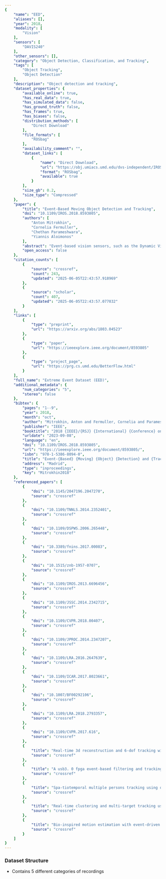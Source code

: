 ```yaml
---
{
    "name": "EED",
    "aliases": [],
    "year": 2018,
    "modality": [
        "Vision"
    ],
    "sensors": [
        "DAVIS240"
    ],
    "other_sensors": [],
    "category": "Object Detection, Classification, and Tracking",
    "tags": [
        "Object Tracking",
        "Object Detection"
    ],
    "description": "Object detection and tracking",
    "dataset_properties": {
        "available_online": true,
        "has_real_data": true,
        "has_simulated_data": false,
        "has_ground_truth": false,
        "has_frames": true,
        "has_biases": false,
        "distribution_methods": [
            "Direct Download"
        ],
        "file_formats": [
            "ROSbag"
        ],
        "availability_comment": "",
        "dataset_links": [
            {
                "name": "Direct Download",
                "url": "https://obj.umiacs.umd.edu/dvs-independent/IROS_Dataset-2018-independent-motion.zip",
                "format": "ROSbag",
                "available": true
            }
        ],
        "size_gb": 0.2,
        "size_type": "Compressed"
    },
    "paper": {
        "title": "Event-Based Moving Object Detection and Tracking",
        "doi": "10.1109/IROS.2018.8593805",
        "authors": [
            "Anton Mitrokhin",
            "Cornelia Fermuller",
            "Chethan Parameshwara",
            "Yiannis Aloimonos"
        ],
        "abstract": "Event-based vision sensors, such as the Dynamic Vision Sensor (DVS), are ideally suited for real-time motion analysis. The unique properties encompassed in the readings of such sensors provide high temporal resolution, superior sensitivity to light and low latency. These properties provide the grounds to estimate motion ef\ufb01ciently and reliably in the most sophisticated scenarios, but these advantages come at a price - modern event-based vision sensors have extremely low resolution, produce a lot of noise and require the development of novel algorithms to handle the asynchronous event stream.",
        "open_access": false
    },
    "citation_counts": [
        {
            "source": "crossref",
            "count": 243,
            "updated": "2025-06-05T22:43:57.918969"
        },
        {
            "source": "scholar",
            "count": 407,
            "updated": "2025-06-05T22:43:57.077032"
        }
    ],
    "links": [
        {
            "type": "preprint",
            "url": "https://arxiv.org/abs/1803.04523"
        },
        {
            "type": "paper",
            "url": "https://ieeexplore.ieee.org/document/8593805"
        },
        {
            "type": "project_page",
            "url": "https://prg.cs.umd.edu/BetterFlow.html"
        }
    ],
    "full_name": "Extreme Event Dataset (EED)",
    "additional_metadata": {
        "num_categories": "5",
        "stereo": false
    },
    "bibtex": {
        "pages": "1--9",
        "year": 2018,
        "month": "oct",
        "author": "Mitrokhin, Anton and Fermuller, Cornelia and Parameshwara, Chethan and Aloimonos, Yiannis",
        "publisher": "IEEE",
        "booktitle": "2018 {IEEE}/{RSJ} {International} {Conference} on {Intelligent} {Robots} and {Systems} ({IROS})",
        "urldate": "2023-09-08",
        "language": "en",
        "doi": "10.1109/IROS.2018.8593805",
        "url": "https://ieeexplore.ieee.org/document/8593805/",
        "isbn": "978-1-5386-8094-0",
        "title": "Event-{Based} {Moving} {Object} {Detection} and {Tracking}",
        "address": "Madrid",
        "type": "inproceedings",
        "key": "Mitrokhin2018"
    },
    "referenced_papers": [
        {
            "doi": "10.1145/2047196.2047270",
            "source": "crossref"
        },
        {
            "doi": "10.1109/TNNLS.2014.2352401",
            "source": "crossref"
        },
        {
            "doi": "10.1109/DSPWS.2006.265448",
            "source": "crossref"
        },
        {
            "doi": "10.3389/fnins.2017.00083",
            "source": "crossref"
        },
        {
            "doi": "10.1515/znb-1957-0707",
            "source": "crossref"
        },
        {
            "doi": "10.1109/IROS.2013.6696456",
            "source": "crossref"
        },
        {
            "doi": "10.1109/JSSC.2014.2342715",
            "source": "crossref"
        },
        {
            "doi": "10.1109/CVPR.2018.00407",
            "source": "crossref"
        },
        {
            "doi": "10.1109/JPROC.2014.2347207",
            "source": "crossref"
        },
        {
            "doi": "10.1109/LRA.2016.2647639",
            "source": "crossref"
        },
        {
            "doi": "10.1109/ICAR.2017.8023661",
            "source": "crossref"
        },
        {
            "doi": "10.1007/BF00292106",
            "source": "crossref"
        },
        {
            "doi": "10.1109/LRA.2018.2793357",
            "source": "crossref"
        },
        {
            "doi": "10.1109/CVPR.2017.616",
            "source": "crossref"
        },
        {
            "title": "Real-time 3d reconstruction and 6-dof tracking with an event camera",
            "source": "crossref"
        },
        {
            "title": "A usb3. 0 fpga event-based filtering and tracking framework for dynamic vision sensors",
            "source": "crossref"
        },
        {
            "title": "Spa-tiotemporal multiple persons tracking using dynamic vision sensor",
            "source": "crossref"
        },
        {
            "title": "Real-time clustering and multi-target tracking using event-based sensors",
            "source": "crossref"
        },
        {
            "title": "Bio-inspired motion estimation with event-driven sensors",
            "source": "crossref"
        }
    ]
}
---
```


### Dataset Structure

- Contains 5 different categories of recordings
